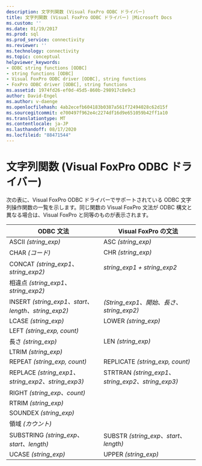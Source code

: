 ```yaml
---
description: 文字列関数 (Visual FoxPro ODBC ドライバー)
title: 文字列関数 (Visual FoxPro ODBC ドライバー) |Microsoft Docs
ms.custom: ''
ms.date: 01/19/2017
ms.prod: sql
ms.prod_service: connectivity
ms.reviewer: ''
ms.technology: connectivity
ms.topic: conceptual
helpviewer_keywords:
- ODBC string functions [ODBC]
- string functions [ODBC]
- Visual FoxPro ODBC driver [ODBC], string functions
- FoxPro ODBC driver [ODBC], string functions
ms.assetid: 1974fd26-ef0d-45d5-860b-298917c8e9c3
author: David-Engel
ms.author: v-daenge
ms.openlocfilehash: 4ab2ecefb604183b0387a561f72494028c62d15f
ms.sourcegitcommit: e700497f962e4c2274df16d9e651059b42ff1a10
ms.translationtype: MT
ms.contentlocale: ja-JP
ms.lasthandoff: 08/17/2020
ms.locfileid: "88471544"
---
```

# <a name="string-functions-visual-foxpro-odbc-driver"></a>文字列関数 (Visual FoxPro ODBC ドライバー)
次の表に、Visual FoxPro ODBC ドライバーでサポートされている ODBC 文字列操作関数の一覧を示します。同じ関数の Visual FoxPro 文法が ODBC 構文と異なる場合は、Visual FoxPro と同等のものが表示されます。  
  
|ODBC 文法|Visual FoxPro の文法|  
|------------------|---------------------------|  
|ASCII *(string_exp)*|ASC *(string_exp)*|  
|CHAR *(コード)*|CHR *(string_exp)*|  
|CONCAT *(string_exp1、string_exp2)*|*string_exp1 + string_exp2*|  
|相違点 *(string_exp1、string_exp2)*||  
|INSERT *(string_exp1、start、length、string_exp2)*|*(String_exp1、開始、長さ、string_exp2)*|  
|LCASE *(string_exp)*|LOWER *(string_exp)*|  
|LEFT *(string_exp, count)*||  
|長さ *(string_exp)*|LEN *(string_exp)*|  
|LTRIM *(string_exp)*||  
|REPEAT *(string_exp, count)*|REPLICATE *(string_exp, count)*|  
|REPLACE *(string_exp1、string_exp2、string_exp3)*|STRTRAN *(string_exp1、string_exp2、string_exp3)*|  
|RIGHT *(string_exp、count)*||  
|RTRIM *(string_exp)*||  
|SOUNDEX *(string_exp)*||  
|領域 *(カウント)*||  
|SUBSTRING *(string_exp、start、length)*|SUBSTR *(string_exp、start、length)*|  
|UCASE *(string_exp)*|UPPER *(string_exp)*|
